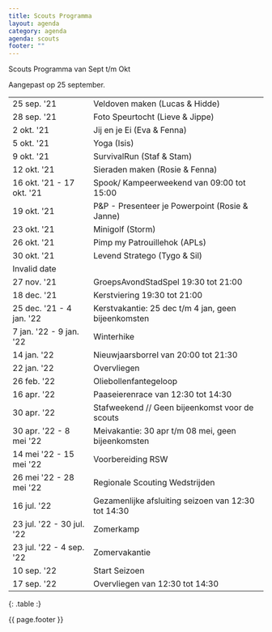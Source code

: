 ```yaml
---
title: Scouts Programma
layout: agenda
category: agenda
agenda: scouts
footer: ""
---
```


Scouts Programma van Sept t/m Okt

Aangepast op 25 september.

| | |
|---|---|
| 25 sep. '21 | Veldoven maken (Lucas & Hidde) |
| 28 sep. '21 | Foto Speurtocht (Lieve & Jippe) |
| 2 okt. '21 | Jij en je Ei (Eva & Fenna) |
| 5 okt. '21 | Yoga (Isis) |
| 9 okt. '21 | SurvivalRun (Staf & Stam) |
| 12 okt. '21 | Sieraden maken (Rosie & Fenna) |
| 16 okt. '21 - 17 okt. '21 | Spook/ Kampeerweekend  van 09:00 tot 15:00 |
| 19 okt. '21 | P&P - Presenteer je Powerpoint (Rosie & Janne) |
| 23 okt. '21 | Minigolf (Storm) |
| 26 okt. '21 | Pimp my Patrouillehok (APLs) |
| 30 okt. '21 | Levend Stratego (Tygo & Sil) |
| Invalid date |  |
| 27 nov. '21 | GroepsAvondStadSpel 19:30 tot 21:00 |
| 18 dec. '21 | Kerstviering 19:30 tot 21:00 |
| 25 dec. '21 - 4 jan. '22 | Kerstvakantie: 25 dec t/m 4 jan, geen bijeenkomsten |
| 7 jan. '22 - 9 jan. '22 | Winterhike |
| 14 jan. '22 | Nieuwjaarsborrel van 20:00 tot 21:30 |
| 22 jan. '22 | Overvliegen |
| 26 feb. '22 | Oliebollenfantegeloop |
| 16 apr. '22 | Paaseierenrace van 12:30 tot 14:30 |
| 30 apr. '22 | Stafweekend // Geen bijeenkomst voor de scouts |
| 30 apr. '22 - 8 mei '22 | Meivakantie: 30 apr t/m 08 mei, geen bijeenkomsten |
| 14 mei '22 - 15 mei '22 | Voorbereiding RSW |
| 26 mei '22 - 28 mei '22 | Regionale Scouting Wedstrijden |
| 16 jul. '22 | Gezamenlijke afsluiting seizoen van 12:30 tot 14:30 |
| 23 jul. '22 - 30 jul. '22 | Zomerkamp |
| 23 jul. '22 - 4 sep. '22 | Zomervakantie |
| 10 sep. '22 | Start Seizoen |
| 17 sep. '22 | Overvliegen van 12:30 tot 14:30 |
{: .table :}

{{ page.footer }}
